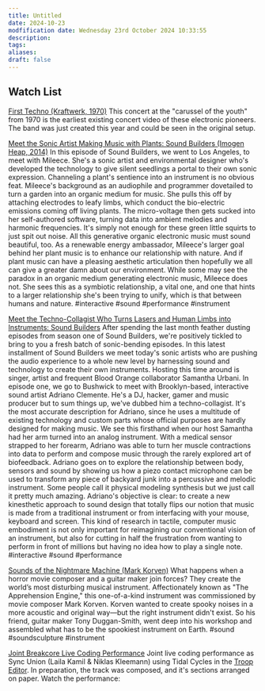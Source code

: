 ```yaml
---
title: Untitled
date: 2024-10-23
modfification date: Wednesday 23rd October 2024 10:33:55
description: 
tags: 
aliases: 
draft: false
---
```

## Watch List
[First Techno (Kraftwerk, 1970)](https://www.youtube.com/watch?v=hWUiLJnEYJI)
This concert at the "carussel of the youth" from 1970 is the earliest existing concert video of these electronic pioneers. The band was just created this year and could be seen in the original setup.

[Meet the Sonic Artist Making Music with Plants: Sound Builders (Imogen Heap, 2014)](https://www.youtube.com/watch?v=wYU18eiiFt4)
In this episode of Sound Builders, we went to Los Angeles, to meet with Mileece. She's a sonic artist and environmental designer who's developed the technology to give silent seedlings a portal to their own sonic expression. Channeling a plant's sentience into an instrument is no obvious feat. Mileece's background as an audiophile and programmer dovetailed to turn a garden into an organic medium for music. She pulls this off by attaching electrodes to leafy limbs, which conduct the bio-electric emissions coming off living plants. The micro-voltage then gets sucked into her self-authored software, turning data into ambient melodies and harmonic frequencies. It's simply not enough for these green little squirts to just spit out noise. All this generative organic electronic music must sound beautiful, too. As a renewable energy ambassador, Mileece's larger goal behind her plant music is to enhance our relationship with nature. And if plant music can have a pleasing aesthetic articulation then hopefully we all can give a greater damn about our environment. While some may see the paradox in an organic medium generating electronic music, Mileece does not. She sees this as a symbiotic relationship, a vital one, and one that hints to a larger relationship she's been trying to unify, which is that between humans and nature.
#interactive #sound #performance #instrument


[Meet the Techno-Collagist Who Turns Lasers and Human Limbs into Instruments: Sound Builders](https://www.youtube.com/watch?v=N9LsqTidwto)
After spending the last month feather dusting episodes from season one of Sound Builders, we're positively tickled to bring to you a fresh batch of sonic-bending episodes. In this latest installment of Sound Builders we meet today's sonic artists who are pushing the audio experience to a whole new level by harnessing sound and technology to create their own instruments. Hosting this time around is singer, artist and frequent Blood Orange collaborator Samantha Urbani. In episode one, we go to Bushwick to meet with Brooklyn-based, interactive sound artist Adriano Clemente. He's a DJ, hacker, gamer and music producer but to sum things up, we've dubbed him a techno-collagist. It's the most accurate description for Adriano, since he uses a multitude of existing technology and custom parts whose official purposes are hardly designed for making music. We see this firsthand when our host Samantha had her arm turned into an analog instrument. With a medical sensor strapped to her forearm, Adriano was able to turn her muscle contractions into data to perform and compose music through the rarely explored art of biofeedback. Adriano goes on to explore the relationship between body, sensors and sound by showing us how a piezo contact microphone can be used to transform any piece of backyard junk into a percussive and melodic instrument. Some people call it physical modeling synthesis but we just call it pretty much amazing. Adriano's objective is clear: to create a new kinesthetic approach to sound design that totally flips our notion that music is made from a traditional instrument or from interfacing with your mouse, keyboard and screen. This kind of research in tactile, computer music embodiment is not only important for reimagining our conventional vision of an instrument, but also for cutting in half the frustration from wanting to perform in front of millions but having no idea how to play a single note.
#interactive #sound #performance 

[Sounds of the Nightmare Machine (Mark Korven)](https://www.youtube.com/watch?v=1lTYPvArbGo)
What happens when a horror movie composer and a guitar maker join forces? They create the world’s most disturbing musical instrument. Affectionately known as "The Apprehension Engine," this one-of-a-kind instrument was commissioned by movie composer Mark Korven. Korven wanted to create spooky noises in a more acoustic and original way—but the right instrument didn't exist. So his friend, guitar maker Tony Duggan-Smith, went deep into his workshop and assembled what has to be the spookiest instrument on Earth.
#sound #soundsculpture #instrument

[Joint Breakcore Live Coding Performance](https://www.youtube.com/watch?v=XYe8AKYPUYc)
Joint live coding performance as Sync Union (Laila Kamil & Niklas Kleemann) using Tidal Cycles in the [Troop Editor](https://tidalcycles.org/docs/configuration/multiuser-tidal/#troop). In preparation, the track was composed, and it's sections arranged on paper. Watch the performance: